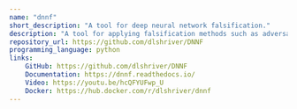 ```yaml
---
name: "dnnf"
short_description: "A tool for deep neural network falsification."
description: "A tool for applying falsification methods such as adversarial attacks to checking of DNN correctness problems. Adversarial attacks provide a powerful repertoire of scalable algorithms for falsification of robustness properties. DNNF employs reductions to automatically transform general DNN correctness problems into equivalent sets of adversarial robustness problems, to which these attacks can then be applied."
repository_url: https://github.com/dlshriver/DNNF
programming_language: python
links: 
    GitHub: https://github.com/dlshriver/DNNF
    Documentation: https://dnnf.readthedocs.io/
    Video: https://youtu.be/hcQFYUFwp_U
    Docker: https://hub.docker.com/r/dlshriver/dnnf
---
```

